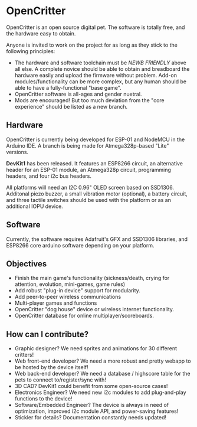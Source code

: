 # OpenCritter

OpenCritter is an open source digital pet. The software is totally free, and the hardware easy to obtain.

Anyone is invited to work on the project for as long as they stick to the following principles:

- The hardware and software toolchain must be *NEWB FRIENDLY* above all else. A complete novice should be able to obtain and breadboard the hardware easily and upload the firmware without problem. Add-on modules/functionality can be more complex, but any human should be able to have a fully-functional "base game".
- OpenCritter software is all-ages and gender nuetral.
- Mods are encouraged! But too much deviation from the "core experience" should be listed as a new branch.

## Hardware

OpenCritter is currently being developed for ESP-01 and NodeMCU in the Arduino IDE. A branch is being made for Atmega328p-based "Lite" versions.

**DevKit1** has been released. It features an ESP8266 circuit, an alternative header for an ESP-01 module, an Atmega328p circuit, programming headers, and four i2c bus headers.

All platforms will need an I2C 0.96" OLED screen based on SSD1306. Additonal piezo buzzer, a small vibration motor (optional), a battery circuit, and three tactile switches should be used with the platform or as an additional IOPU device.

## Software

Currently, the software requires Adafruit's GFX and SSD1306 libraries, and ESP8266 core arduino software depending on your platform.

## Objectives

- Finish the main game's functionality (sickness/death, crying for attention, evolution, mini-games, game rules)
- Add robust "plug-in device" support for modularity.
- Add peer-to-peer wireless communications
- Multi-player games and functions
- OpenCritter "dog house" device or wireless internet functionality.
- OpenCritter database for online multiplayer/scoreboards.

## How can I contribute?

- Graphic designer? We need sprites and animations for 30 different critters!
- Web front-end developer? We need a more robust and pretty webapp to be hosted by the device itself!
- Web back-end developer? We need a database / highscore table for the pets to connect to/register/sync with!
- 3D CAD? DevKit1 could benefit from some open-source cases!
- Electronics Engineer? We need new i2c modules to add plug-and-play functions to the device!
- Software/Embedded Engineer? The device is always in need of optimization, improved i2c module API, and power-saving features!
- Stickler for details? Documentation constantly needs updated!